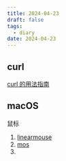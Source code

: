 ```yaml
---
title: 2024-04-23
draft: false
tags:
  - diary
date: 2024-04-23
---
```

## curl

[curl 的用法指南](https://www.ruanyifeng.com/blog/2019/09/curl-reference.html)

## macOS

鼠标

1. [linearmouse](https://github.com/linearmouse/linearmouse)
2. [mos](https://github.com/Caldis/Mos)
3. 

